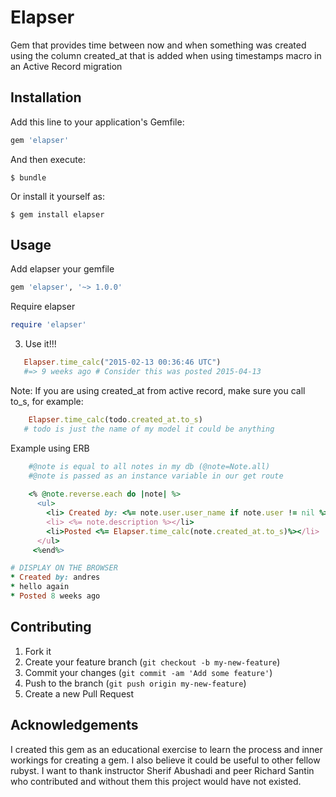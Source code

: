 # Elapser

Gem that provides time between now and when something was created using the column created_at that is added when using timestamps macro in an Active Record migration

## Installation

Add this line to your application's Gemfile:

```ruby
gem 'elapser'
```

And then execute:

    $ bundle

Or install it yourself as:

    $ gem install elapser

## Usage

Add elapser your gemfile
```ruby
gem 'elapser', '~> 1.0.0'
```
Require elapser 

```ruby
require 'elapser'
```

3. Use it!!!
   
```ruby
   Elapser.time_calc("2015-02-13 00:36:46 UTC")
   #=> 9 weeks ago # Consider this was posted 2015-04-13
```
 Note: If you are using created_at from active record, make sure you call to_s, for example: 

```ruby
    Elapser.time_calc(todo.created_at.to_s)
   # todo is just the name of my model it could be anything
```
 Example using ERB
```ruby 
    #@note is equal to all notes in my db (@note=Note.all)
    #@note is passed as an instance variable in our get route
    
    <% @note.reverse.each do |note| %>
      <ul>
        <li> Created by: <%= note.user.user_name if note.user != nil %></li>
        <li> <%= note.description %></li>
        <li>Posted <%= Elapser.time_calc(note.created_at.to_s)%></li>
      </ul>
     <%end%>
```
```ruby 
# DISPLAY ON THE BROWSER
* Created by: andres
* hello again
* Posted 8 weeks ago
```
      
## Contributing

1. Fork it
2. Create your feature branch (`git checkout -b my-new-feature`)
3. Commit your changes (`git commit -am 'Add some feature'`)
4. Push to the branch (`git push origin my-new-feature`)
5. Create a new Pull Request

## Acknowledgements

I created this gem as an educational exercise to learn the process and inner workings for creating a gem. I also believe it could be useful to other fellow rubyst. I want to thank instructor Sherif Abushadi and peer Richard Santin who contributed and without them this project would have not existed.

